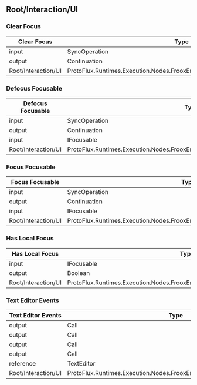 <!-----------------------------------------------------------------------+
 ! This file has been generated using a script. Do not edit it manually. !
 ! Edit the individual node pages instead.                               !
 +----------------------------------------------------------------------->

## Root/Interaction/UI

### Clear Focus

<!-- embed:start:ProtoFlux.Runtimes.Execution.Nodes.FrooxEngine.Interaction.Focusing.ClearFocus -->
<!-- ProtofluxNode:start -->
| Clear Focus | Type | Label |
| --- | ---- | ----- |
| input | SyncOperation | * |
| output | Continuation | Next |
| Root/Interaction/UI | ProtoFlux.Runtimes.Execution.Nodes.FrooxEngine.Interaction.Focusing.ClearFocus |  |
<!-- ProtofluxNode:end -->
<!-- embed:end:ProtoFlux.Runtimes.Execution.Nodes.FrooxEngine.Interaction.Focusing.ClearFocus -->


### Defocus Focusable

<!-- embed:start:ProtoFlux.Runtimes.Execution.Nodes.FrooxEngine.Interaction.Focusing.DefocusFocusable -->
<!-- ProtofluxNode:start -->
| Defocus Focusable | Type | Label |
| --- | ---- | ----- |
| input | SyncOperation | * |
| output | Continuation | Next |
| input | IFocusable | Target |
| Root/Interaction/UI | ProtoFlux.Runtimes.Execution.Nodes.FrooxEngine.Interaction.Focusing.DefocusFocusable |  |
<!-- ProtofluxNode:end -->
<!-- embed:end:ProtoFlux.Runtimes.Execution.Nodes.FrooxEngine.Interaction.Focusing.DefocusFocusable -->


### Focus Focusable

<!-- embed:start:ProtoFlux.Runtimes.Execution.Nodes.FrooxEngine.Interaction.Focusing.FocusFocusable -->
<!-- ProtofluxNode:start -->
| Focus Focusable | Type | Label |
| --- | ---- | ----- |
| input | SyncOperation | * |
| output | Continuation | Next |
| input | IFocusable | Target |
| Root/Interaction/UI | ProtoFlux.Runtimes.Execution.Nodes.FrooxEngine.Interaction.Focusing.FocusFocusable |  |
<!-- ProtofluxNode:end -->
<!-- embed:end:ProtoFlux.Runtimes.Execution.Nodes.FrooxEngine.Interaction.Focusing.FocusFocusable -->


### Has Local Focus

<!-- embed:start:ProtoFlux.Runtimes.Execution.Nodes.FrooxEngine.Interaction.Focusing.HasLocalFocus -->
<!-- ProtofluxNode:start -->
| Has Local Focus | Type | Label |
| --- | ---- | ----- |
| input | IFocusable | Target |
| output | Boolean | * |
| Root/Interaction/UI | ProtoFlux.Runtimes.Execution.Nodes.FrooxEngine.Interaction.Focusing.HasLocalFocus |  |
<!-- ProtofluxNode:end -->
<!-- embed:end:ProtoFlux.Runtimes.Execution.Nodes.FrooxEngine.Interaction.Focusing.HasLocalFocus -->


### Text Editor Events

<!-- embed:start:ProtoFlux.Runtimes.Execution.Nodes.FrooxEngine.Interaction.TextEditorEvents -->
<!-- ProtofluxNode:start -->
| Text Editor Events | Type | Label |
| --- | ---- | ----- |
| output | Call | EditingStarted |
| output | Call | EditingChanged |
| output | Call | EditingFinished |
| output | Call | SubmitPressed |
| reference | TextEditor | Editor |
| Root/Interaction/UI | ProtoFlux.Runtimes.Execution.Nodes.FrooxEngine.Interaction.TextEditorEvents |  |
<!-- ProtofluxNode:end -->
<!-- embed:end:ProtoFlux.Runtimes.Execution.Nodes.FrooxEngine.Interaction.TextEditorEvents -->


